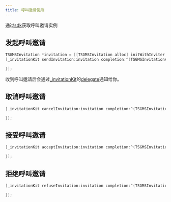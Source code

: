 ```yaml
---
title: 呼叫邀请使用
---
```

通过[sdk](./feature-sdk.md)获取呼叫邀请实例

## 发起呼叫邀请
```objectivec
TSGMSInvitation *invitation = [[TSGMSInvitation alloc] initWithInviter:@"fromUserId" invitee:@"toUserId"];
[_invitationKit sendInvitation:invitation completion:^(TSGMSInvitationApiCallErrorCode errorCode) {

}];
```

收到呼叫邀请后会通过[_invitationKit](./TSGMSInvitationKit.md)的[delegate](./TSGMSInvitationKit.md/#rzgmsinvitationdelegate)通知给你。
## 取消呼叫邀请
```objectivec
[_invitationKit cancelInvitation:invitation completion:^(TSGMSInvitationApiCallErrorCode errorCode) {

}];
```

## 接受呼叫邀请
```objectivec
[_invitationKit acceptInvitation:invitation completion:^(TSGMSInvitationApiCallErrorCode errorCode) {

}];
```

## 拒绝呼叫邀请
```objectivec
[_invitationKit refuseInvitation:invitation completion:^(TSGMSInvitationApiCallErrorCode errorCode) {

}];
```
